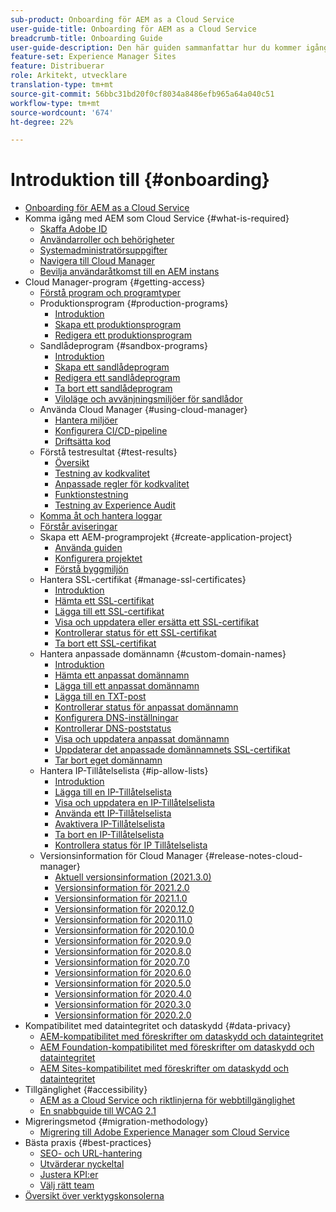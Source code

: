 ```yaml
---
sub-product: Onboarding för AEM as a Cloud Service
user-guide-title: Onboarding för AEM as a Cloud Service
breadcrumb-title: Onboarding Guide
user-guide-description: Den här guiden sammanfattar hur du kommer igång med Experience Manager as a Cloud Service, bland annat hur du kommer åt det och viktig dataskyddsinformation.
feature-set: Experience Manager Sites
feature: Distribuerar
role: Arkitekt, utvecklare
translation-type: tm+mt
source-git-commit: 56bbc31bd20f0cf8034a8486efb965a64a040c51
workflow-type: tm+mt
source-wordcount: '674'
ht-degree: 22%

---
```



# Introduktion till {#onboarding}

+ [Onboarding för AEM as a Cloud Service](/help/onboarding/home.md)
+ Komma igång med AEM som Cloud Service {#what-is-required}
   + [Skaffa Adobe ID](what-is-required/get-your-adobe-id.md)
   + [Användarroller och behörigheter](what-is-required/user-roles-permissions.md)
   + [Systemadministratörsuppgifter](what-is-required/add-users-assign-cm-roles.md)
   + [Navigera till Cloud Manager](what-is-required/navigate-to-cloud-manager.md)
   + [Bevilja användaråtkomst till en AEM instans](/help/onboarding/what-is-required/accessing-aem-instance.md)
+ Cloud Manager-program {#getting-access}
   + [Förstå program och programtyper](getting-access-to-aem-in-cloud/understand-program-types.md)
   + Produktionsprogram {#production-programs}
      + [Introduktion](/help/onboarding/getting-access-to-aem-in-cloud/introduction-production-programs.md)
      + [Skapa ett produktionsprogram](getting-access-to-aem-in-cloud/creating-production-program.md)
      + [Redigera ett produktionsprogram](/help/onboarding/getting-access-to-aem-in-cloud/editing-production-program.md)
   + Sandlådeprogram {#sandbox-programs}
      + [Introduktion](getting-access-to-aem-in-cloud/introduction-sandbox-programs.md)
      + [Skapa ett sandlådeprogram](getting-access-to-aem-in-cloud/creating-sandbox-program.md)
      + [Redigera ett sandlådeprogram](/help/onboarding/getting-access-to-aem-in-cloud/editing-sandbox-program.md)
      + [Ta bort ett sandlådeprogram](getting-access-to-aem-in-cloud/deleting-sandbox-program.md)
      + [Viloläge och avvänjningsmiljöer för sandlådor](/help/onboarding/getting-access-to-aem-in-cloud/hibernating-de-hibernating-sandbox-environments.md)
   + Använda Cloud Manager {#using-cloud-manager}
      + [Hantera miljöer](https://experienceleague.adobe.com/docs/experience-manager-cloud-service/implementing/using-cloud-manager/manage-environments.html)
      + [Konfigurera CI/CD-pipeline](https://experienceleague.adobe.com/docs/experience-manager-cloud-service/implementing/using-cloud-manager/configure-pipeline.html)
      + [Driftsätta kod](https://experienceleague.adobe.com/docs/experience-manager-cloud-service/implementing/using-cloud-manager/deploy-code.html)
   + Förstå testresultat {#test-results}
      + [Översikt](https://experienceleague.adobe.com/docs/experience-manager-cloud-service/implementing/using-cloud-manager/test-results/overview-test-results.html)
      + [Testning av kodkvalitet](https://experienceleague.adobe.com/docs/experience-manager-cloud-service/implementing/using-cloud-manager/test-results/code-quality-testing.html)
      + [Anpassade regler för kodkvalitet](https://experienceleague.adobe.com/docs/experience-manager-cloud-service/implementing/using-cloud-manager/test-results/custom-code-quality-rules.html)
      + [Funktionstestning](https://experienceleague.adobe.com/docs/experience-manager-cloud-service/implementing/using-cloud-manager/test-results/functional-testing.html)
      + [Testning av Experience Audit](https://experienceleague.adobe.com/docs/experience-manager-cloud-service/implementing/using-cloud-manager/test-results/experience-audit-testing.html)
   + [Komma åt och hantera loggar](https://experienceleague.adobe.com/docs/experience-manager-cloud-service/implementing/using-cloud-manager/manage-logs.html)
   + [Förstår aviseringar](https://experienceleague.adobe.com/docs/experience-manager-cloud-service/implementing/using-cloud-manager/notifications.html)
   + Skapa ett AEM-programprojekt {#create-application-project}
      + [Använda guiden](getting-access-to-aem-in-cloud/using-the-wizard.md)
      + [Konfigurera projektet](getting-access-to-aem-in-cloud/setting-up-project.md)
      + [Förstå byggmiljön](getting-access-to-aem-in-cloud/build-environment-details.md)
   + Hantera SSL-certifikat {#manage-ssl-certificates}
      + [Introduktion](https://experienceleague.adobe.com/docs/experience-manager-cloud-service/implementing/using-cloud-manager/manage-ssl-certificates/introduction.html)
      + [Hämta ett SSL-certifikat](https://experienceleague.adobe.com/docs/experience-manager-cloud-service/implementing/using-cloud-manager/manage-ssl-certificates/get-ssl-certificate.html)
      + [Lägga till ett SSL-certifikat](https://experienceleague.adobe.com/docs/experience-manager-cloud-service/implementing/using-cloud-manager/manage-ssl-certificates/add-ssl-certificate.html)
      + [Visa och uppdatera eller ersätta ett SSL-certifikat](https://experienceleague.adobe.com/docs/experience-manager-cloud-service/implementing/using-cloud-manager/manage-ssl-certificates/view-update-replace-ssl-certificate.html)
      + [Kontrollerar status för ett SSL-certifikat](https://experienceleague.adobe.com/docs/experience-manager-cloud-service/implementing/using-cloud-manager/manage-ssl-certificates/check-status-ssl-certificate.html)
      + [Ta bort ett SSL-certifikat](https://experienceleague.adobe.com/docs/experience-manager-cloud-service/implementing/using-cloud-manager/manage-ssl-certificates/delete-ssl-certificate.html)
   + Hantera anpassade domännamn {#custom-domain-names}
      + [Introduktion](https://experienceleague.adobe.com/docs/experience-manager-cloud-service/implementing/using-cloud-manager/custom-domain-names/introduction.html)
      + [Hämta ett anpassat domännamn](https://experienceleague.adobe.com/docs/experience-manager-cloud-service/implementing/using-cloud-manager/custom-domain-names/get-custom-domain-name.html)
      + [Lägga till ett anpassat domännamn](https://experienceleague.adobe.com/docs/experience-manager-cloud-service/implementing/using-cloud-manager/custom-domain-names/add-custom-domain-name.html)
      + [Lägga till en TXT-post](https://experienceleague.adobe.com/docs/experience-manager-cloud-service/implementing/using-cloud-manager/custom-domain-names/add-text-record.html)
      + [Kontrollerar status för anpassat domännamn](https://experienceleague.adobe.com/docs/experience-manager-cloud-service/implementing/using-cloud-manager/custom-domain-names/check-domain-name-status.html)
      + [Konfigurera DNS-inställningar](https://experienceleague.adobe.com/docs/experience-manager-cloud-service/implementing/using-cloud-manager/custom-domain-names/configure-dns-settings.html)
      + [Kontrollerar DNS-poststatus](https://experienceleague.adobe.com/docs/experience-manager-cloud-service/implementing/using-cloud-manager/custom-domain-names/check-dns-record-status.html)
      + [Visa och uppdatera anpassat domännamn](https://experienceleague.adobe.com/docs/experience-manager-cloud-service/implementing/using-cloud-manager/custom-domain-names/view-update-replace-custom-domain-name.html)
      + [Uppdaterar det anpassade domännamnets SSL-certifikat](https://experienceleague.adobe.com/docs/experience-manager-cloud-service/implementing/using-cloud-manager/custom-domain-names/update-cdn-ssl-certificate.html)
      + [Tar bort eget domännamn](https://experienceleague.adobe.com/docs/experience-manager-cloud-service/implementing/using-cloud-manager/custom-domain-names/delete-custom-domain-name.html)
   + Hantera IP-Tillåtelselista {#ip-allow-lists}
      + [Introduktion](https://experienceleague.adobe.com/docs/experience-manager-cloud-service/implementing/using-cloud-manager/ip-allow-lists/introduction.html)
      + [Lägga till en IP-Tillåtelselista](https://experienceleague.adobe.com/docs/experience-manager-cloud-service/implementing/using-cloud-manager/ip-allow-lists/add-ip-allow-lists.html)
      + [Visa och uppdatera en IP-Tillåtelselista](https://experienceleague.adobe.com/docs/experience-manager-cloud-service/implementing/using-cloud-manager/ip-allow-lists/view-update-ip-allow-list.html)
      + [Använda ett IP-Tillåtelselista](https://experienceleague.adobe.com/docs/experience-manager-cloud-service/implementing/using-cloud-manager/ip-allow-lists/apply-allow-list.html)
      + [Avaktivera IP-Tillåtelselista](https://experienceleague.adobe.com/docs/experience-manager-cloud-service/implementing/using-cloud-manager/ip-allow-lists/unapply-ip-allow-list.html)
      + [Ta bort en IP-Tillåtelselista](https://experienceleague.adobe.com/docs/experience-manager-cloud-service/implementing/using-cloud-manager/ip-allow-lists/delete-ip-allow-list.html)
      + [Kontrollera status för IP Tillåtelselista](https://experienceleague.adobe.com/docs/experience-manager-cloud-service/implementing/using-cloud-manager/ip-allow-lists/check-ip-allow-list-status.html)
   + Versionsinformation för Cloud Manager {#release-notes-cloud-manager}
      + [Aktuell versionsinformation (2021.3.0)](/help/onboarding/release-notes-cloud-manager/release-notes-cm-current.md)
      + [Versionsinformation för 2021.2.0](/help/onboarding/release-notes-cloud-manager/release-notes-cm-2021-2-0.md)
      + [Versionsinformation för 2021.1.0](/help/onboarding/release-notes-cloud-manager/release-notes-cm-2021-1-0.md)
      + [Versionsinformation för 2020.12.0](/help/onboarding/release-notes-cloud-manager/release-notes-cm-2020-12-0.md)
      + [Versionsinformation för 2020.11.0](/help/onboarding/release-notes-cloud-manager/release-notes-cm-2020-11-0.md)
      + [Versionsinformation för 2020.10.0](/help/onboarding/release-notes-cloud-manager/release-notes-cm-2020-10-0.md)
      + [Versionsinformation för 2020.9.0](/help/onboarding/release-notes-cloud-manager/release-notes-cm-2020-9-0.md)
      + [Versionsinformation för 2020.8.0](/help/onboarding/release-notes-cloud-manager/release-notes-cm-2020-8-0.md)
      + [Versionsinformation för 2020.7.0](/help/onboarding/release-notes-cloud-manager/release-notes-cm-2020-7-0.md)
      + [Versionsinformation för 2020.6.0](/help/onboarding/release-notes-cloud-manager/release-notes-cm-2020-6-0.md)
      + [Versionsinformation för 2020.5.0](/help/onboarding/release-notes-cloud-manager/release-notes-cm-2020-5-0.md)
      + [Versionsinformation för 2020.4.0](/help/onboarding/release-notes-cloud-manager/release-notes-cm-2020-4-0.md)
      + [Versionsinformation för 2020.3.0](/help/onboarding/release-notes-cloud-manager/release-notes-cm-2020-3-0.md)
      + [Versionsinformation för 2020.2.0](/help/onboarding/release-notes-cloud-manager/release-notes-cm-2020-2-0.md)
+ Kompatibilitet med dataintegritet och dataskydd {#data-privacy}
   + [AEM-kompatibilitet med föreskrifter om dataskydd och dataintegritet](data-privacy-and-protection-readiness/aem-readiness.md)
   + [AEM Foundation-kompatibilitet med föreskrifter om dataskydd och dataintegritet](data-privacy-and-protection-readiness/foundation-readiness.md)
   + [AEM Sites-kompatibilitet med föreskrifter om dataskydd och dataintegritet](data-privacy-and-protection-readiness/sites-readiness.md)
+ Tillgänglighet {#accessibility}
   + [AEM as a Cloud Service och riktlinjerna för webbtillgänglighet](accessibility/web-accessibility.md)
   + [En snabbguide till WCAG 2.1](accessibility/quick-guide-wcag.md)
+ Migreringsmetod {#migration-methodology}
   + [Migrering till Adobe Experience Manager som Cloud Service](migration-methodology/getting-started.md)
+ Bästa praxis {#best-practices}
   + [SEO- och URL-hantering](best-practices/seo-and-url-management.md)
   + [Utvärderar nyckeltal](best-practices/assessing-kpis.md)
   + [Justera KPI:er](best-practices/aligning-kpis.md)
   + [Välj rätt team](best-practices/choose-right-team.md)
+ [Översikt över verktygskonsolerna](tools-consoles.md)
